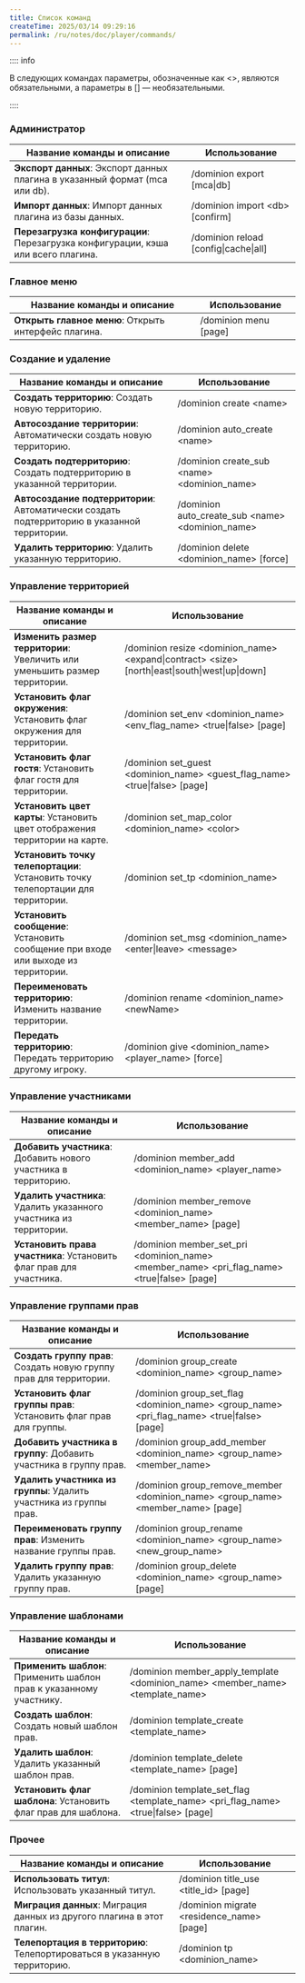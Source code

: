 ```yaml
---
title: Список команд
createTime: 2025/03/14 09:29:16
permalink: /ru/notes/doc/player/commands/
---
```


:::: info

В следующих командах параметры, обозначенные как \<\>, являются обязательными, а параметры в \[\] — необязательными.

::::

### Администратор

| **Название команды и описание**                                                   | **Использование**                      |
|-----------------------------------------------------------------------------------|----------------------------------------|
| **Экспорт данных**: Экспорт данных плагина в указанный формат (mca или db).       | /dominion export [mca\|db]             |
| **Импорт данных**: Импорт данных плагина из базы данных.                          | /dominion import \<db> [confirm]       |
| **Перезагрузка конфигурации**: Перезагрузка конфигурации, кэша или всего плагина. | /dominion reload [config\|cache\|all]  |

### Главное меню

| **Название команды и описание**                       | **Использование**      |
|-------------------------------------------------------|------------------------|
| **Открыть главное меню**: Открыть интерфейс плагина.  | /dominion menu [page]  |

### Создание и удаление

| **Название команды и описание**                                                                  | **Использование**                                          |
|--------------------------------------------------------------------------------------------------|-----------------------------------------------------------|
| **Создать территорию**: Создать новую территорию.                                                | /dominion create \<name>                                   |
| **Автосоздание территории**: Автоматически создать новую территорию.                             | /dominion auto_create \<name>                              |
| **Создать подтерриторию**: Создать подтерриторию в указанной территории.                         | /dominion create_sub \<name> \<dominion_name>              |
| **Автосоздание подтерритории**: Автоматически создать подтерриторию в указанной территории.      | /dominion auto_create_sub \<name> \<dominion_name>         |
| **Удалить территорию**: Удалить указанную территорию.                                            | /dominion delete \<dominion_name> [force]                  |

### Управление территорией

| **Название команды и описание**                                            | **Использование**                                                                                          |
|----------------------------------------------------------------------------|-----------------------------------------------------------------------------------------------------------|
| **Изменить размер территории**: Увеличить или уменьшить размер территории. | /dominion resize \<dominion_name> \<expand\|contract> \<size> [north\|east\|south\|west\|up\|down]         |
| **Установить флаг окружения**: Установить флаг окружения для территории.   | /dominion set_env \<dominion_name> \<env_flag_name> \<true\|false> [page]                                  |
| **Установить флаг гостя**: Установить флаг гостя для территории.           | /dominion set_guest \<dominion_name> \<guest_flag_name> \<true\|false> [page]                              |
| **Установить цвет карты**: Установить цвет отображения территории на карте.| /dominion set_map_color \<dominion_name> \<color>                                                          |
| **Установить точку телепортации**: Установить точку телепортации для территории. | /dominion set_tp \<dominion_name>                                                                      |
| **Установить сообщение**: Установить сообщение при входе или выходе из территории. | /dominion set_msg \<dominion_name> \<enter\|leave> \<message>                                         |
| **Переименовать территорию**: Изменить название территории.                | /dominion rename \<dominion_name> \<newName>                                                             |
| **Передать территорию**: Передать территорию другому игроку.               | /dominion give \<dominion_name> \<player_name> [force]                                                   |

### Управление участниками

| **Название команды и описание**                                  | **Использование**                                                                                       |
|------------------------------------------------------------------|--------------------------------------------------------------------------------------------------------|
| **Добавить участника**: Добавить нового участника в территорию.  | /dominion member_add \<dominion_name> \<player_name>                                                   |
| **Удалить участника**: Удалить указанного участника из территории.| /dominion member_remove \<dominion_name> \<member_name> [page]                                         |
| **Установить права участника**: Установить флаг прав для участника.| /dominion member_set_pri \<dominion_name> \<member_name> \<pri_flag_name> \<true\|false> [page]         |

### Управление группами прав

| **Название команды и описание**                                                  | **Использование**                                                                                      |
|----------------------------------------------------------------------------------|-------------------------------------------------------------------------------------------------------|
| **Создать группу прав**: Создать новую группу прав для территории.               | /dominion group_create \<dominion_name> \<group_name>                                                 |
| **Установить флаг группы прав**: Установить флаг прав для группы.                | /dominion group_set_flag \<dominion_name> \<group_name> \<pri_flag_name> \<true\|false> [page]         |
| **Добавить участника в группу**: Добавить участника в группу прав.               | /dominion group_add_member \<dominion_name> \<group_name> \<member_name>                              |
| **Удалить участника из группы**: Удалить участника из группы прав.               | /dominion group_remove_member \<dominion_name> \<group_name> \<member_name> [page]                    |
| **Переименовать группу прав**: Изменить название группы прав.                    | /dominion group_rename \<dominion_name> \<group_name> \<new_group_name>                               |
| **Удалить группу прав**: Удалить указанную группу прав.                          | /dominion group_delete \<dominion_name> \<group_name> [page]                                          |

### Управление шаблонами

| **Название команды и описание**                                        | **Использование**                                                                           |
|------------------------------------------------------------------------|-------------------------------------------------------------------------------------------|
| **Применить шаблон**: Применить шаблон прав к указанному участнику.     | /dominion member_apply_template \<dominion_name> \<member_name> \<template_name>           |
| **Создать шаблон**: Создать новый шаблон прав.                         | /dominion template_create \<template_name>                                                |
| **Удалить шаблон**: Удалить указанный шаблон прав.                     | /dominion template_delete \<template_name> [page]                                         |
| **Установить флаг шаблона**: Установить флаг прав для шаблона.         | /dominion template_set_flag \<template_name> \<pri_flag_name> \<true\|false> [page]       |

### Прочее

| **Название команды и описание**                                    | **Использование**                                  |
|--------------------------------------------------------------------|--------------------------------------------------|
| **Использовать титул**: Использовать указанный титул.              | /dominion title_use \<title_id> [page]           |
| **Миграция данных**: Миграция данных из другого плагина в этот плагин. | /dominion migrate \<residence_name> [page]    |
| **Телепортация в территорию**: Телепортироваться в указанную территорию. | /dominion tp \<dominion_name>                 |